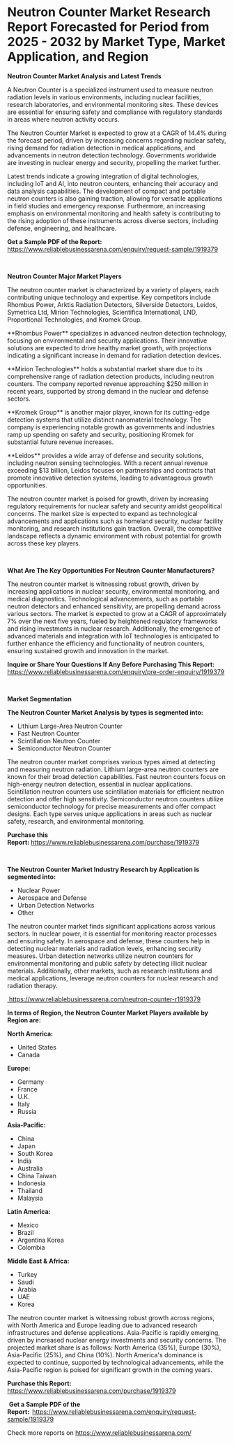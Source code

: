 <p><h1>Neutron Counter Market Research Report Forecasted for Period from 2025 -  2032 by Market Type, Market Application, and Region</h1></p><p><strong>Neutron Counter Market Analysis and Latest Trends</strong></p>
<p><p>A Neutron Counter is a specialized instrument used to measure neutron radiation levels in various environments, including nuclear facilities, research laboratories, and environmental monitoring sites. These devices are essential for ensuring safety and compliance with regulatory standards in areas where neutron activity occurs.</p><p>The Neutron Counter Market is expected to grow at a CAGR of 14.4% during the forecast period, driven by increasing concerns regarding nuclear safety, rising demand for radiation detection in medical applications, and advancements in neutron detection technology. Governments worldwide are investing in nuclear energy and security, propelling the market further. </p><p>Latest trends indicate a growing integration of digital technologies, including IoT and AI, into neutron counters, enhancing their accuracy and data analysis capabilities. The development of compact and portable neutron counters is also gaining traction, allowing for versatile applications in field studies and emergency response. Furthermore, an increasing emphasis on environmental monitoring and health safety is contributing to the rising adoption of these instruments across diverse sectors, including defense, engineering, and healthcare.</p></p>
<p><strong>Get a Sample PDF of the Report:&nbsp;</strong> <a href="https://www.reliablebusinessarena.com/enquiry/request-sample/1919379?utm_campaign=2262&utm_medium=2&utm_source=Github&utm_content=ia&utm_term=20022025&utm_id=neutron-counter">https://www.reliablebusinessarena.com/enquiry/request-sample/1919379</a></p>
<p>&nbsp;</p>
<p><strong>Neutron Counter Major Market Players</strong></p>
<p><p>The neutron counter market is characterized by a variety of players, each contributing unique technology and expertise. Key competitors include Rhombus Power, Arktis Radiation Detectors, Silverside Detectors, Leidos, Symetrica Ltd, Mirion Technologies, Scientifica International, LND, Proportional Technologies, and Kromek Group.</p><p>**Rhombus Power** specializes in advanced neutron detection technology, focusing on environmental and security applications. Their innovative solutions are expected to drive healthy market growth, with projections indicating a significant increase in demand for radiation detection devices.</p><p>**Mirion Technologies** holds a substantial market share due to its comprehensive range of radiation detection products, including neutron counters. The company reported revenue approaching $250 million in recent years, supported by strong demand in the nuclear and defense sectors.</p><p>**Kromek Group** is another major player, known for its cutting-edge detection systems that utilize distinct nanomaterial technology. The company is experiencing notable growth as governments and industries ramp up spending on safety and security, positioning Kromek for substantial future revenue increases.</p><p>**Leidos** provides a wide array of defense and security solutions, including neutron sensing technologies. With a recent annual revenue exceeding $13 billion, Leidos focuses on partnerships and contracts that promote innovative detection systems, leading to advantageous growth opportunities.</p><p>The neutron counter market is poised for growth, driven by increasing regulatory requirements for nuclear safety and security amidst geopolitical concerns. The market size is expected to expand as technological advancements and applications such as homeland security, nuclear facility monitoring, and research institutions gain traction. Overall, the competitive landscape reflects a dynamic environment with robust potential for growth across these key players.</p></p>
<p>&nbsp;</p>
<p><strong>What Are The Key Opportunities For Neutron Counter Manufacturers?</strong></p>
<p><p>The neutron counter market is witnessing robust growth, driven by increasing applications in nuclear security, environmental monitoring, and medical diagnostics. Technological advancements, such as portable neutron detectors and enhanced sensitivity, are propelling demand across various sectors. The market is expected to grow at a CAGR of approximately 7% over the next five years, fueled by heightened regulatory frameworks and rising investments in nuclear research. Additionally, the emergence of advanced materials and integration with IoT technologies is anticipated to further enhance the efficiency and functionality of neutron counters, ensuring sustained growth and innovation in the market.</p></p>
<p><strong>Inquire or Share Your Questions If Any Before Purchasing This Report:</strong> <a href="https://www.reliablebusinessarena.com/enquiry/pre-order-enquiry/1919379?utm_campaign=2262&utm_medium=2&utm_source=Github&utm_content=ia&utm_term=20022025&utm_id=neutron-counter">https://www.reliablebusinessarena.com/enquiry/pre-order-enquiry/1919379</a></p>
<p>&nbsp;</p>
<p><strong>Market Segmentation</strong></p>
<p><strong>The Neutron Counter Market Analysis by types is segmented into:</strong></p>
<p><ul><li>Lithium Large-Area Neutron Counter</li><li>Fast Neutron Counter</li><li>Scintillation Neutron Counter</li><li>Semiconductor Neutron Counter</li></ul></p>
<p><p>The neutron counter market comprises various types aimed at detecting and measuring neutron radiation. Lithium large-area neutron counters are known for their broad detection capabilities. Fast neutron counters focus on high-energy neutron detection, essential in nuclear applications. Scintillation neutron counters use scintillation materials for efficient neutron detection and offer high sensitivity. Semiconductor neutron counters utilize semiconductor technology for precise measurements and offer compact designs. Each type serves unique applications in areas such as nuclear safety, research, and environmental monitoring.</p></p>
<p><strong>Purchase this Report:&nbsp;</strong><a href="https://www.reliablebusinessarena.com/purchase/1919379?utm_campaign=2262&utm_medium=2&utm_source=Github&utm_content=ia&utm_term=20022025&utm_id=neutron-counter">https://www.reliablebusinessarena.com/purchase/1919379</a></p>
<p>&nbsp;</p>
<p><strong>The Neutron Counter Market Industry Research by Application is segmented into:</strong></p>
<p><ul><li>Nuclear Power</li><li>Aerospace and Defense</li><li>Urban Detection Networks</li><li>Other</li></ul></p>
<p><p>The neutron counter market finds significant applications across various sectors. In nuclear power, it is essential for monitoring reactor processes and ensuring safety. In aerospace and defense, these counters help in detecting nuclear materials and radiation levels, enhancing security measures. Urban detection networks utilize neutron counters for environmental monitoring and public safety by detecting illicit nuclear materials. Additionally, other markets, such as research institutions and medical applications, leverage neutron counters for nuclear research and radiation therapy.</p></p>
<p><a href="https://www.reliablebusinessarena.com/neutron-counter-r1919379?utm_campaign=2262&utm_medium=2&utm_source=Github&utm_content=ia&utm_term=20022025&utm_id=neutron-counter">&nbsp;https://www.reliablebusinessarena.com/neutron-counter-r1919379</a></p>
<p><strong>In terms of Region, the Neutron Counter Market Players available by Region are:</strong></p>
<p>
    <p> <strong> North America: </strong>
        <ul>
            <li>United States</li>
            <li>Canada</li>
        </ul>
        </p> 
    <p> <strong> Europe: </strong>
        <ul>
            <li>Germany</li>
            <li>France</li>
            <li>U.K.</li>
            <li>Italy</li>
            <li>Russia</li>
        </ul>
        </p> 
    <p> <strong> Asia-Pacific: </strong>
        <ul>
            <li>China</li>
            <li>Japan</li>
            <li>South Korea</li>
            <li>India</li>
            <li>Australia</li>
            <li>China Taiwan</li>
            <li>Indonesia</li>
            <li>Thailand</li>
            <li>Malaysia</li>
        </ul>
        </p> 
    <p> <strong> Latin America: </strong>
        <ul>
            <li>Mexico</li>
            <li>Brazil</li>
            <li>Argentina Korea</li>
            <li>Colombia</li>
        </ul>
        </p> 
    <p> <strong> Middle East & Africa: </strong>
        <ul>
            <li>Turkey</li>
            <li>Saudi</li>
            <li>Arabia</li>
            <li>UAE</li>
            <li>Korea</li>
        </ul>
    </p>
    </p>
<p><p>The neutron counter market is witnessing robust growth across regions, with North America and Europe leading due to advanced research infrastructures and defense applications. Asia-Pacific is rapidly emerging, driven by increased nuclear energy investments and security concerns. The projected market share is as follows: North America (35%), Europe (30%), Asia-Pacific (25%), and China (10%). North America's dominance is expected to continue, supported by technological advancements, while the Asia-Pacific region is poised for significant growth in the coming years.</p></p>
<p><strong>Purchase this Report: </strong><a href="https://www.reliablebusinessarena.com/purchase/1919379?utm_campaign=2262&utm_medium=2&utm_source=Github&utm_content=ia&utm_term=20022025&utm_id=neutron-counter">https://www.reliablebusinessarena.com/purchase/1919379</a></p>
<p>&nbsp;<strong>Get a Sample PDF of the Report:&nbsp;&nbsp;</strong><a href="https://www.reliablebusinessarena.com/enquiry/request-sample/1919379?utm_campaign=2262&utm_medium=2&utm_source=Github&utm_content=ia&utm_term=20022025&utm_id=neutron-counter">https://www.reliablebusinessarena.com/enquiry/request-sample/1919379</a></p>
<p><strong></strong></p>
<p>Check more reports on <a href="https://www.reliablebusinessarena.com/?utm_campaign=2262&utm_medium=2&utm_source=Github&utm_content=ia&utm_term=20022025&utm_id=neutron-counter">https://www.reliablebusinessarena.com/</a></p>